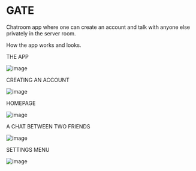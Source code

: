 # GATE
Chatroom app where one can create an account and talk with anyone else privately in the server room.


How the app works and looks.

THE APP 








![image](https://github.com/Rneedshelp/GATE/blob/master/ejceCLC%20-%20Imgur.png?raw=true)



CREATING AN ACCOUNT








![image](https://raw.githubusercontent.com/Rneedshelp/GATE/master/wTsyu2K%20-%20Imgur.png)


HOMEPAGE







![image](https://github.com/Rneedshelp/GATE/blob/master/8nU6kd8%20-%20Imgur.png?raw=true)


A CHAT BETWEEN TWO FRIENDS








![image](https://i.imgur.com/jSowWyK.png)



SETTINGS MENU














![image](https://github.com/Rneedshelp/GATE/blob/master/9wVSiWf%20-%20Imgur.png?raw=true)

